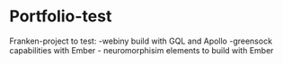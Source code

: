 # Portfolio-test

Franken-project to test:
    -webiny build with GQL and Apollo
    -greensock capabilities with Ember
    - neuromorphisim elements to build with Ember